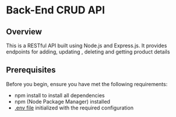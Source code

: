# Back-End CRUD API  

## Overview
This is a RESTful API built using Node.js and Express.js. It provides endpoints for adding, updating , deleting and getting product details

## Prerequisites
Before you begin, ensure you have met the following requirements:

- npm install to install all dependencies
- npm (Node Package Manager) installed
- [.env file](#environment-variables) initialized with the required configuration



